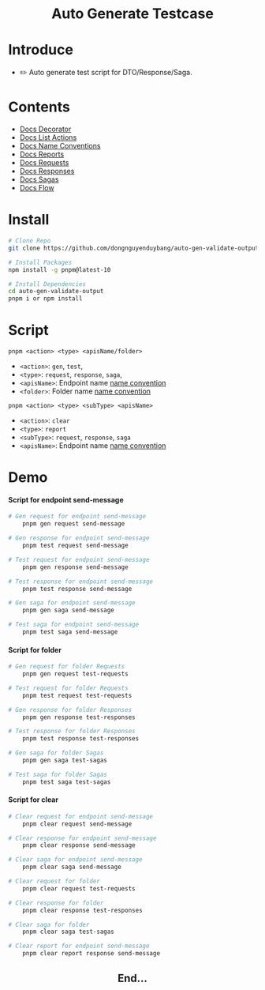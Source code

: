 <div align="center">
<h1>Auto Generate Testcase</h1>
</div>

# Introduce

- ✏️ Auto generate test script for DTO/Response/Saga.

# Contents

+ [Docs Decorator](docs/decorators-docs/decorator.md)
+ [Docs List Actions](docs/list-actons/list-actions.md)
+ [Docs Name Conventions](docs/name-conventions-docs/name-conventions.md)
+ [Docs Reports](docs/reports/reports.md)
+ [Docs Requests](docs/requests-docs/requests.md)
+ [Docs Responses](docs/responses-docs/response.md)
+ [Docs Sagas](docs/saga-docs/sagas.md)
+ [Docs Flow](docs/flow/)


# Install

```bash 
# Clone Repo
git clone https://github.com/dongnguyenduybang/auto-gen-validate-output

# Install Packages
npm install -g pnpm@latest-10

# Install Dependencies
cd auto-gen-validate-output
pnpm i or npm install

```
# Script
```
pnpm <action> <type> <apisName/folder>
```
- `<action>`: `gen`, `test`,
- `<type>`: `request`, `response`, `saga`,
- `<apisName>`: Endpoint name [name convention](docs/name-conventions-docs/name-conventions.md)
- `<folder>`: Folder name [name convention](docs/name-conventions-docs/name-conventions.md)

```
pnpm <action> <type> <subType> <apisName>
```
- `<action>`: `clear`
- `<type>`:  `report`
- `<subType>`: `request`, `response`, `saga`
- `<apisName>`: Endpoint name [name convention](docs/name-conventions-docs/name-conventions.md)
# Demo
#### Script for endpoint send-message
```bash
# Gen request for endpoint send-message
    pnpm gen request send-message

# Gen response for endpoint send-message
    pnpm test request send-message

# Test request for endpoint send-message
    pnpm gen response send-message

# Test response for endpoint send-message
    pnpm test response send-message

# Gen saga for endpoint send-message
    pnpm gen saga send-message

# Test saga for endpoint send-message
    pnpm test saga send-message

```
#### Script for folder
```bash
# Gen request for folder Requests
    pnpm gen request test-requests

# Test request for folder Requests
    pnpm test request test-requests

# Gen response for folder Responses
    pnpm gen response test-responses

# Test response for folder Responses
    pnpm test response test-responses

# Gen saga for folder Sagas
    pnpm gen saga test-sagas

# Test saga for folder Sagas
    pnpm test saga test-sagas
```
#### Script for clear
```bash
# Clear request for endpoint send-message
    pnpm clear request send-message

# Clear response for endpoint send-message
    pnpm clear response send-message

# Clear saga for endpoint send-message
    pnpm clear saga send-message

# Clear request for folder
    pnpm clear request test-requests

# Clear response for folder
    pnpm clear response test-responses

# Clear saga for folder
    pnpm clear saga test-sagas

# Clear report for endpoint send-message
    pnpm clear report response send-message


```

<div align="center">
<h2>End...</h1>
</div>




